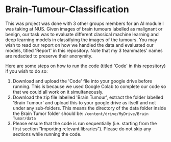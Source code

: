 # Brain-Tumour-Classification
This was project was done with 3 other groups members for an AI module I was taking at NUS. Given images of brain tumours labelled as malignant or benign, our task was to evaluate different classical machine learning and deep learning models in classifying the images of the tumours. You may wish to read our report on how we handled the data and evaluated our models, titled 'Report' in this repository. Note that my 3 teammates' names are redacted to preserve their anonymity. 

Here are some steps on how to run the code (titled 'Code' in this repository) if you wish to do so:
  1. Download and upload the 'Code' file into your google drive before running. This is because we used Google Colab to complete our code so that we could all work on it simultaneously.
  2. Download the zip file labelled 'Brain Tumour', extract the folder labelled 'Brain Tumour' and upload this to your google drive as itself and not under any sub-folders. This means the directory of the data folder inside the Brain Tumor folder should be: `/content/drive/MyDrive/Brain Tumor/data`
  3. Please ensure that the code is run sequentially (i.e. starting from the first section “Importing relevant libraries”). Please do not skip any sections while running the code. 

